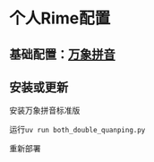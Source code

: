 # 个人Rime配置

## 基础配置：[万象拼音](https://github.com/amzxyz/rime_wanxiang)

## 安装或更新

安装万象拼音标准版

运行`uv run both_double_quanping.py`

重新部署